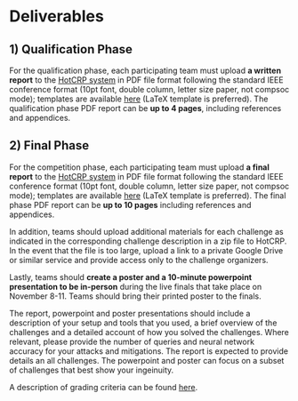 # Deliverables

## 1) Qualification Phase

For the qualification phase, each participating team must upload **a written report** to the [HotCRP system](https://hotcrp.engineering.nyu.edu/) in PDF file format following the standard IEEE conference format (10pt font, double column, letter size paper, not compsoc mode); templates are available [here](http://www.ieee.org/conferences_events/conferences/publishing/templates.html) (LaTeX template is preferred). The qualification phase PDF report can be **up to 4 pages**, including references and appendices.

## 2) Final Phase

For the competition phase, each participating team must upload **a final report** to
the [HotCRP system](https://hotcrp.engineering.nyu.edu/) in PDF file format
following the standard IEEE conference format (10pt font, double column, letter
size paper, not compsoc mode); templates are available
[here](http://www.ieee.org/conferences_events/conferences/publishing/templates.html)
(LaTeX template is preferred). The final phase PDF report can be **up to 10
pages** including references and appendices.

In addition, teams should upload additional materials for each challenge as
indicated in the corresponding challenge description in a zip file to HotCRP. In
the event that the file is too large, upload a link to a private Google Drive or
similar service and provide access only to the challenge organizers.

Lastly, teams should **create a poster and a 10-minute powerpoint presentation
to be in-person**
during the live finals that take place on November 8-11. Teams should bring their printed poster to the finals.

The report, powerpoint and poster presentations should include a description of your
setup and tools that you used, a brief overview of the challenges and a detailed 
account of how you solved the challenges. Where relevant, please provide the 
number of queries and neural network accuracy for your attacks and mitigations. 
The report is expected to provide details an all challenges. The powerpoint and poster 
can focus on a subset of challenges that best show your ingeinuity.

A description of grading criteria can be found 
[here](https://github.com/TrustworthyComputing/csaw_esc_2023/blob/main/Challenge_Description.md#competition-phase-evaluation-and-grading-policies).
